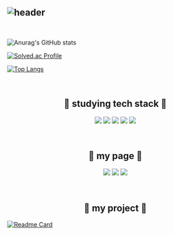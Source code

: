 ![header](https://capsule-render.vercel.app/api?&type=cylinder&color=ffffff&height=50&section=header&text=👋%20Hi,%20i'm%20Jeongsik%20Bae&desc=,%20a%20beginner%20developer%20🐣&fontAlign=34&fontSize=30&fontAlignY=50&fontColor=333333&descSize=20&descAlign=68&descAlignY=53&animation=fadeIn)
---

<br/>

![Anurag's GitHub stats](https://github-readme-stats.vercel.app/api?username=megar0829&show_icons=true&theme=graywhite)

[![Solved.ac Profile](http://mazassumnida.wtf/api/v2/generate_badge?boj={megar0829})](https://solved.ac/{megar0829})

[![Top Langs](https://github-readme-stats.vercel.app/api/top-langs/?username=megar0829&layout=compact)](https://github.com/megar0829)

<br/>

<h2 align="center">📖 studying tech stack 📖</h3>
<p align="center">
<img src="https://img.shields.io/badge/VScode-007ACC?style=flat-square&logo=visualstudiocode&logoColor=white"/></a>
<img src="https://img.shields.io/badge/Github-181717?style=flat-square&logo=Github&logoColor=white"/></a>
<img src="https://img.shields.io/badge/Python-3776AB?style=flat-square&logo=Python&logoColor=white"/></a> 
<img src="https://img.shields.io/badge/C++-00599C?style=flat-square&logo=c%2B%2B&logoColor=white"/></a>
<img src="https://img.shields.io/badge/HTML-DF0000?style=flat-square&logo=HTML5&logoColor=white"/></a>
</p>

<br/>

</p><h2 align="center"> 🔗 my page 🔗 </h2>
<p align="center">
<a href="https://www.instagram.com/upright__s/" target="_blank"><img src="https://img.shields.io/badge/Instagram-E4405F?style=flat&logo=instagram&logoColor=white"/></a>
<a href="버튼을 눌렀을 때 이동할 링크" target="_blank"><img src="https://img.shields.io/badge/github blog-181717?style=flat&logo=Github&logoColor=white"/></a>
<a href="https://jeongsik-developer.tistory.com/" target="_blank"><img src="https://img.shields.io/badge/Tistory-000000?style=flat&logo=Tistory&logoColor=white"/></a> </p>

<br/>

</p><h2 align="center"> 🔗 my project 🔗 </h2>

[![Readme Card](https://github-readme-stats.vercel.app/api/pin/?username=megar0829&repo=TIL)](https://github.com/megar0829/TIL)